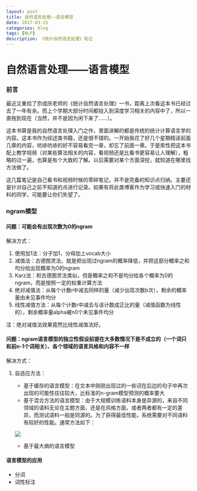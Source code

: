 ```yaml
--- 
layout: post 
title: 自然语言处理——语言模型
date: 2017-03-21 
categories: blog 
tags: [NLP] 
description: 《统计自然语言处理》笔记
--- 
```


# 自然语言处理——语言模型

### 前言

最近又重拾了宗成庆老师的《统计自然语言处理》一书，距离上次看这本书已经过去了一年有余。而上个学期大部分时间都投入到深度学习相关的内容中了，所以一直拖到现在（当然，并不是因为闲下来了……）。

这本书算是我的自然语言处理入门之作，里面讲解的都是传统的统计计算语言学的内容。这本书作为综述类书籍，还是很不错的。一开始我花了好几个星期精读前面几章的内容，吭哧吭哧的好不容易看完一章，却忘了前面一章。于是索性把这本书配上教学视频（对某些算法相关的内容，看视频还是比看书更容易让人理解），粗略的过一遍，也算是有个大致的了解。以后需要对某个方面深挖，就知道在哪里找方法做了。

这几篇笔记是自己看书和视频时候的零碎笔记，并不是完备的知识点归纳。主要还是针对自己之前不知道的点进行记录。如果有将此类博客作为学习或快速入门的材料的同学，可能要让你们失望了。

### ngram模型

#### 问题：可能会有出现次数为0的ngram

解决方式：

1. 使用加1法：分子加1，分母加上vocab大小
2. 减值法：古德图灵法，就是把出现过ngram的概率降低，并把这部分概率之和均分给出现概率为0的ngram
3. Karz法：和古德图灵法类似，但是概率之和不是均分给各个概率为0的ngram，而是按照一定的权重计算方法
4. 绝对减值法：从每个计数r中减去同样的量（减少出现次数b次），剩余的概率量由未见事件均分
5. 线性减值方法：从每个计数r中减去与该计数成正比的量（减值函数为线性的），剩余概率量alpha被n0个未见事件均分

注：绝对减值法效果竟然比线性减值法好。

#### 问题：ngram语言模型的独立性假设前提在大多数情况下是不成立的（一个词只和前n-1个词相关）、各个领域的语言风格和内容不一样

解决方式：

1. 自适应方法：
	* 基于缓存的语言模型：在文本中刚刚出现过的一些词在后边的句子中再次出现的可能性往往较大，比标准的n-gram模型预测的概率要大
	* 基于混合方法的语言模型：由于大规模训练语料本身是异源的，来自不同领域的语料无论在主题方面，还是在风格方面，或者两者都有一定的差异，而测试语料一般是同源的。为了获得最佳性能，系统需要对不同语料有较好的性能。通常方法如下：
	
	![](http://odjt9j2ec.bkt.clouddn.com/nlp-note1-1.png)
	
	* 基于最大熵的语言模型
	
#### 语言模型的应用

* 分词
* 词性标注
